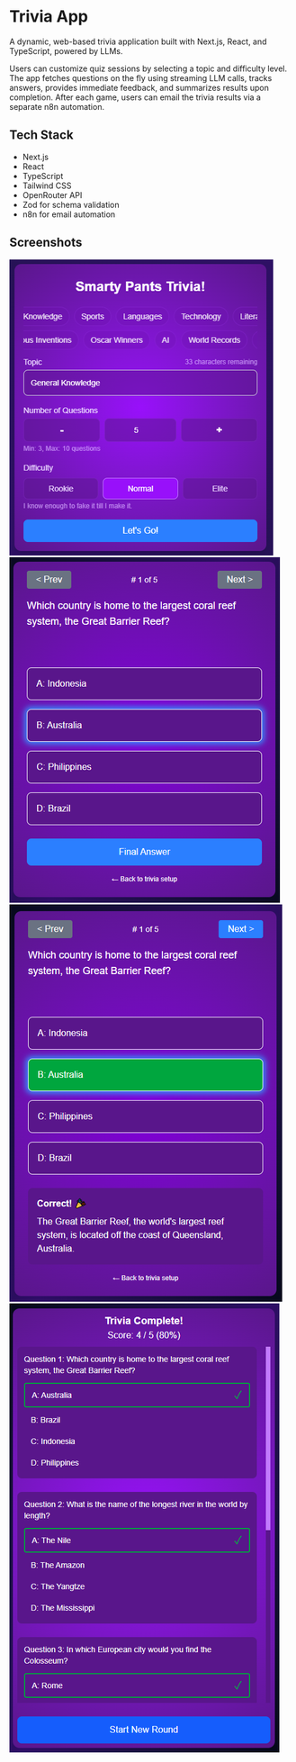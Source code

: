 # Trivia App

A dynamic, web-based trivia application built with Next.js, React, and TypeScript, powered by LLMs.

Users can customize quiz sessions by selecting a topic and difficulty level. The app fetches questions on the fly using streaming LLM calls, tracks answers, provides immediate feedback, and summarizes results upon completion. After each game, users can email the trivia results via a separate n8n automation.

## Tech Stack

- Next.js
- React
- TypeScript
- Tailwind CSS
- OpenRouter API
- Zod for schema validation
- n8n for email automation

## Screenshots

![Screenshot 1](public/imgs-repo/2.PNG)
![Screenshot 2](public/imgs-repo/3.PNG)
![Screenshot 3](public/imgs-repo/4.PNG)
![Screenshot 4](public/imgs-repo/5.PNG)
